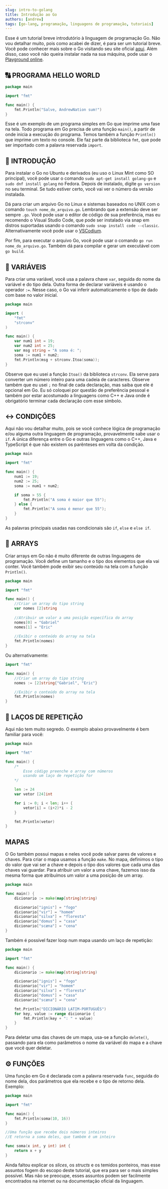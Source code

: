 ```yaml
---
slug: intro-to-golang
title: Introdução ao Go
authors: [andrew]
tags: [go-lang, programação, linguagens de programação, tutoriais]
---
```


Esse é um tutorial breve introdutório à linguagem de programação Go. Não vou detalhar muito, pois como acabei de dizer, é para ser um tutorial breve. Você pode conhecer mais sobre o Go visitando seu site oficial [aqui](https://go.dev). Além disso, caso você não queira instalar nada na sua máquina, pode usar o [Playground online](https://go.dev/play/).

## 🔠️ PROGRAMA HELLO WORLD

```go
package main

import "fmt"

func main() {
	fmt.Println("Salve, AndrewNation sum!")
}
```

<!--truncate-->

Esse é um exemplo de um programa simples em Go que imprime uma fase na tela. Todo programa em Go precisa de uma função `main()`, a partir de onde inicia a execução do programa. Temos também a função `Println()` que imprime um texto no console. Ele faz parte da biblioteca `fmt`, que pode ser importado com a palavra reservada `import`.

## 📕️ INTRODUÇÃO

Para instalar o Go no Ubuntu e derivados (eu uso o Linux Mint como SO principal), você pode usar o comando `sudo apt-get install golang-go` e `sudo dnf install golang` no Fedora. Depois de instalado, digite `go version` no seu terminal. Se tudo estiver certo, você vai ver o número da versão instalada.

Dá para criar um arquivo Go no Linux e sistemas baseados no UNIX com o comando `touch nome_do_arquivo.go`. Lembrando que a extensão deve ser sempre `.go`. Você pode usar o editor de código de sua preferência, mas eu recomendo o Visual Studio Code, que pode ser instalado via snap em distros suportadas usando o comando `sudo snap install code --classic`. Alternativamente você pode usar o [VSCodium](https://vscodium.com/).

Por fim, para executar o arquivo Go, você pode usar o comando `go run nome_do_arquivo.go`. Também dá para compilar e gerar um executável com `go build`.

## 🔢️ VARIÁVEIS

Para criar uma variável, você usa a palavra chave `var`, seguida do nome da variável e do tipo dela. Outra forma de declarar variáveis é usando o operador `:=`. Nesse caso, o Go vai inferir automaticamente o tipo de dado com base no valor inicial.

```go
package main

import (
	"fmt"
	"strconv"
)

func main() {
	var num1 int = 19;
	var num2 int = 25;
	var msg string = "A soma é: ";
	soma := num1 + num2;
	fmt.Println(msg + strconv.Itoa(soma));
}
```

Observe que eu usei a função `Itoa()` da biblioteca `strconv`. Ela serve para converter um número inteiro para uma cadeia de caracteres. Observe também que eu usei `;` no final de cada declaração, mas saiba que ele é opcional em Go. Eu só coloquei por questão de preferência pessoal e também por estar acostumado a linguagens como C++ e Java onde é obrigatório terminar cada declaração com esse símbolo.

## ↔️ CONDIÇÕES

Aqui não vou detalhar muito, pois se você conhece lógica de programação e/ou alguma outra linguagem de programação, provavelmente sabe usar o `if`. A única diferença entre o Go e outras linguagens como o C++, Java e TypeScript é que não existem os parênteses em volta da condição.

```go
package main

import "fmt"

func main() {
	num1 := 19;
	num2 := 25;
	soma := num1 + num2;

	if soma > 55 {
		fmt.Println("A soma é maior que 55");
	} else {
		fmt.Println("A soma é menor que 55");
	}
}
```

As palavras principais usadas nas condicionais são `if`, `else` e `else if`.

## 🔢️ ARRAYS

Criar arrays em Go não é muito diferente de outras linguagens de programação. Você define um tamanho e o tipo dos elementos que ela vai conter. Você também pode exibir seu conteúdo na tela com a função `Println()`.

```go
package main

import "fmt"

func main() {
	//Criar um array do tipo string
	var nomes [2]string
	
	//Atribuir um valor a uma posição específica do array
	nomes[0] = "Gabriel"
	nomes[1] = "Eric"
	
	//Exibir o conteúdo do array na tela
	fmt.Println(nomes)
}
```

Ou alternativamente:

```go
import "fmt"

func main() {
	//Criar um array do tipo string
	nomes := [2]string{"Gabriel", "Eric"}

	//Exibir o conteúdo do array na tela
	fmt.Println(nomes)
}
```

## 🔄️ LAÇOS DE REPETIÇÃO

Aqui não tem muito segredo. O exemplo abaixo provavelmente é bem familiar para você:

```go
package main

import "fmt"

func main() {
	/*
		Esse código preenche o array com números
		usando um laço de repetição for
	*/

	len := 24
	var vetor [24]int

	for i := 0; i < len; i++ {
		vetor[i] = (i+2)*i - 2
	}

	fmt.Println(vetor)
}
```

## MAPAS

O Go também possui mapas e neles você pode salvar pares de valores e chaves. Para criar o mapa usamos a função `make`. No mapa, definimos o tipo do valor que vai ser a chave e depois o tipo dos valores que cada uma das chaves vai guardar. Para atribuir um valor a uma chave, fazemos isso da mesma forma que atribuímos um valor a uma posição de um array.

```go
package main

func main() {
	dicionario := make(map[string]string)

	dicionario["ignis"] = "fogo"
	dicionario["vir"] = "homem"
	dicionario["silva"] = "floresta"
	dicionario["domus"] = "casa"
	dicionario["scæna"] = "cena"
}
```

Também é possível fazer loop num mapa usando um laço de repetição:

```go
package main

import "fmt"

func main() {
	dicionario := make(map[string]string)

	dicionario["ignis"] = "fogo"
	dicionario["vir"] = "homem"
	dicionario["silva"] = "floresta"
	dicionario["domus"] = "casa"
	dicionario["scæna"] = "cena"

	fmt.Println("DICIONÁRIO LATIM-PORTUGUÊS")
	for key, value := range dicionario {
		fmt.Println(key + ": " + value)
	}
}
```

Para deletar uma das chaves de um mapa, usa-se a função `delete()`, passando para ela como parâmetros o nome da variável do mapa e a chave que você quer deletar.

## ⚙️ FUNÇÕES

Uma função em Go é declarada com a palavra reservada `func`, seguida do nome dela, dos parâmetros que ela recebe e o tipo de retorno dela. Exemplo:

```go
package main

import "fmt"

func main() {
	fmt.Println(soma(10, 16))
}

//Uma função que recebe dois números inteiros
//E retorna a soma deles, que também é um inteiro

func soma(x int, y int) int {
	return x + y
}
```

Ainda faltou explicar os _slices_, os _structs_ e os temidos ponteiros, mas esse assuntos fogem do escopo deste tutorial, que era para ser o mais simples possível. Mas não se preocupe, esses assuntos podem ser facilmente encontrados na internet ou na documentação oficial da linguagem.